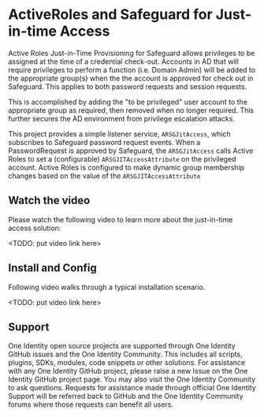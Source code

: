 # ActiveRoles and Safeguard for Just-in-time Access

Active Roles Just-in-Time Provisioning for Safeguard allows privileges to be assigned at the time of a credential check-out.  Accounts in AD that will require privileges to perform a function (i.e. Domain Admin) will be added to the appropriate group(s) when the the account is approved for check out in Safeguard.  This applies to both password requests and session requests. 

This is accomplished by adding the "to be privileged" user account to the appropriate group as required, then removed when no longer required.  This further secures the AD environment from privilege escalation attacks.

This project provides a simple listener service, `ARSGJitAccess`, which subscribes to Safeguard password request events. When a PasswordRequest is approved by Safeguard, the `ARSGJitAccess` calls Active Roles to set a (configurable) `ARSGJITAccessAttribute` on the privileged account. Active Roles is configured to make dynamic group membership changes based on the value of the `ARSGJITAccessAttribute` 

## Watch the video
Please watch the following video to learn more about the just-in-time access solution:

<TODO: put video link here>

## Install and Config
Following video walks through a typical installation scenario.

<TODO: put video link here>

## Support
One Identity open source projects are supported through One Identity GitHub issues and the One Identity Community. This includes all scripts, plugins, SDKs, modules, code snippets or other solutions. For assistance with any One Identity GitHub project, please raise a new Issue on the One Identity GitHub project page. You may also visit the One Identity Community to ask questions. Requests for assistance made through official One Identity Support will be referred back to GitHub and the One Identity Community forums where those requests can benefit all users.
